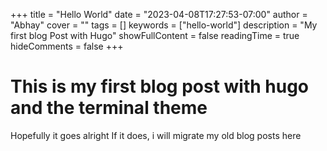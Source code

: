 +++
title = "Hello World"
date = "2023-04-08T17:27:53-07:00"
author = "Abhay"
cover = ""
tags = []
keywords = ["hello-world"]
description = "My first blog Post with Hugo"
showFullContent = false
readingTime = true
hideComments = false
+++

# This is my first blog post with hugo and the terminal theme

Hopefully it goes alright
If it does, i will migrate my old blog posts here